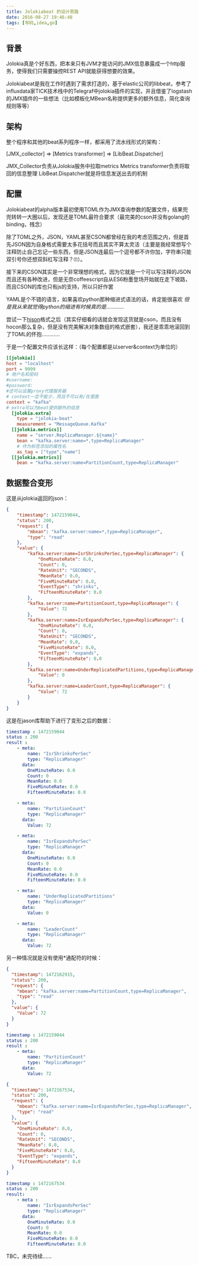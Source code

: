 ```yaml
---
title: Jolokiabeat 的设计思路
date: 2016-08-27 19:46:48
tags: [写码,idea,go]
---
```

## 背景
Jolokia真是个好东西，把本来只有JVM才能访问的JMX信息暴露成一个http服务，使得我们只需要操控REST API就能获得想要的效果。

Jolokiabeat是我在工作时遇到了需求打造的，基于elastic公司的libbeat，参考了influxdata家TICK技术栈中的Telegraf中jolokia插件的实现，并且借鉴了logstash的JMX插件的一些想法（比如模板化MBean名称提供更多的额外信息，简化查询规则等等）

## 架构
整个程序和其他的beat系列程序一样，都采用了流水线形式的架构：

[JMX_collector] => [Metrics transformer] => [LibBeat.Dispatcher]

JMX_Collector负责从Jolokia服务中拉取metrics
Metrics transformer负责将取回的信息整理
LibBeat.Dispatcher就是将信息发送出去的机制

## 配置
Jolokiabeat的alpha版本最初使用TOML作为JMX查询参数的配置文件，结果兜兜转转一大圈以后，发现还是TOML最符合要求（最完美的cson并没有golang的binding，残念）

除了TOML之外，JSON，YAML甚至CSON都曾经在我的考虑范围之内，但是首先JSON因为自身格式需要太多花括号而且其实不算太灵活（主要是我经常想写个注释防止自己忘记一些东西，但是JSON连最后一个逗号都不许你加，字符串只能双引号你还想双斜杠写注释？🙄）。

接下来的CSON其实是一个非常理想的格式，因为它就是一个可以写注释的JSON而且还有各种改进，但是无奈coffeescript自从ES6粉墨登场开始就在走下坡路，而且CSON的库也只有js的支持，所以只好作罢

YAML是个不错的语言，如果喜欢python那种缩进式语法的话，肯定能很喜欢
*但是我从来就觉得python的缩进有时候真的是…………*

尝试一下[hjson](https://hjson.org)格式之后（其实仔细看的话就会发现这货就是cson，而且没有hocon那么复杂，但是没有完美解决对象数组的格式嵌套），我还是乖乖地滚回到了TOML的怀抱…………

于是一个配置文件应该长这样：（每个配置都是以server&context为单位的）
```toml
[[jolokia]]
host = "localhost"
port = 9999
# 用户名和密码
#username:
#password:
#还可以设置proxy代理服务器
# context一定不能少，而且不可以有/在里面
context = "kafka"
# extra可以为beat提供额外的信息
  [jolokia.extra]
    type = "jolokia-beat"
    measurement = "MessageQueue.Kafka"
  [[jolokia.metrics]]
    name = "server.ReplicaManager.${name}"
    bean = "kafka.server:name=*,type=ReplicaManager"
    # 作为标签添加的属性名
    as_tag = ["type","name"]
  [[jolokia.metrics]]
    bean = "kafka.server:name=PartitionCount,type=ReplicaManager"

```

## 数据整合变形
这是从jolokia返回的json：
```json
{
    "timestamp": 1472159044,
    "status": 200,
    "request": {
        "mbean": "kafka.server:name=*,type=ReplicaManager",
        "type": "read"
    },
    "value": {
        "kafka.server:name=IsrShrinksPerSec,type=ReplicaManager": {
            "OneMinuteRate": 0.0,
            "Count": 0,
            "RateUnit": "SECONDS",
            "MeanRate": 0.0,
            "FiveMinuteRate": 0.0,
            "EventType": "shrinks",
            "FifteenMinuteRate": 0.0
        },
        "kafka.server:name=PartitionCount,type=ReplicaManager": {
            "Value": 72
        },
        "kafka.server:name=IsrExpandsPerSec,type=ReplicaManager": {
            "OneMinuteRate": 0.0,
            "Count": 0,
            "RateUnit": "SECONDS",
            "MeanRate": 0.0,
            "FiveMinuteRate": 0.0,
            "EventType": "expands",
            "FifteenMinuteRate": 0.0
        },
        "kafka.server:name=UnderReplicatedPartitions,type=ReplicaManager": {
            "Value": 0
        },
        "kafka.server:name=LeaderCount,type=ReplicaManager": {
            "Value": 72
        }
    }
}
```

这是在jason库帮助下进行了变形之后的数据：

```yaml
timestamp : 1472159044
status : 200
result :
    - meta:
        name: "IsrShrinksPerSec"
        type: "ReplicaManager"
      data:
        OneMinuteRate: 0.0
        Count: 0
        MeanRate: 0.0
        FiveMinuteRate: 0.0
        FifteenMinuteRate: 0.0

    - meta:
        name: "PartitionCount"
        type: "ReplicaManager"
      data:
        Value: 72

    - meta:
        name: "IsrExpandsPerSec"
        type: "ReplicaManager"
      data:
        OneMinuteRate: 0.0
        Count: 0
        MeanRate: 0.0
        FiveMinuteRate: 0.0
        FifteenMinuteRate: 0.0

    - meta:
        name: "UnderReplicatedPartitions"
        type: "ReplicaManager"
      data:
        Value: 0

    - meta:
        name: "LeaderCount"
        type: "ReplicaManager"
      data:
        Value: 72
```

另一种情况就是没有使用*通配符的时候：

```json
{
  "timestamp": 1472162915,
  "status": 200,
  "request": {
    "mbean": "kafka.server:name=PartitionCount,type=ReplicaManager",
    "type": "read"
  },
  "value": {
    "Value": 72
  }
}
```

```yaml
timestamp : 1472159044
status : 200
result :
    - meta:
        name: "PartitionCount"
        type: "ReplicaManager"
      data:
        Value: 72
```

```json
{
  "timestamp": 1472167534,
  "status": 200,
  "request": {
    "mbean": "kafka.server:name=IsrExpandsPerSec,type=ReplicaManager",
    "type": "read"
  },
  "value": {
    "OneMinuteRate": 0.0,
    "Count": 0,
    "RateUnit": "SECONDS",
    "MeanRate": 0.0,
    "FiveMinuteRate": 0.0,
    "EventType": "expands",
    "FifteenMinuteRate": 0.0
  }
}
```

```yaml
timestamp : 1472167534
status : 200
result:
    - meta :
        name: "IsrExpandsPerSec"
        type: "ReplicaManager"
      data:
        OneMinuteRate: 0.0
        Count: 0
        MeanRate: 0.0
        FiveMinuteRate: 0.0
        FifteenMinuteRate: 0.0
```

TBC，未完待续……
